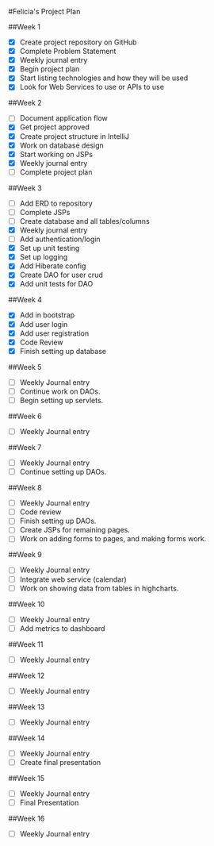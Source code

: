 #Felicia's Project Plan

##Week 1
- [X] Create project repository on GitHub
- [X] Complete Problem Statement
- [X] Weekly journal entry
- [X] Begin project plan
- [X] Start listing technologies and how they will be used
- [X] Look for Web Services to use or APIs to use

##Week 2
- [ ] Document application flow
- [X] Get project approved
- [X] Create project structure in IntelliJ
- [X] Work on database design
- [X] Start working on JSPs
- [X] Weekly journal entry
- [ ] Complete project plan

##Week 3
- [ ] Add ERD to repository
- [ ] Complete JSPs
- [ ] Create database and all tables/columns
- [X] Weekly journal entry
- [ ] Add authentication/login
- [X] Set up unit testing
- [X] Set up logging
- [x] Add Hiberate config
- [X] Create DAO for user crud
- [X] Add unit tests for DAO

##Week 4
- [X] Add in bootstrap
- [X] Add user login
- [X] Add user registration
- [X] Code Review
- [X] Finish setting up database

##Week 5
- [ ] Weekly Journal entry
- [ ] Continue work on DAOs.
- [ ] Begin setting up servlets.

##Week 6
- [ ] Weekly Journal entry

##Week 7
- [ ] Weekly Journal entry
- [ ] Continue setting up DAOs. 

##Week 8
- [ ] Weekly Journal entry
- [ ] Code review
- [ ] Finish setting up DAOs. 
- [ ] Create JSPs for remaining pages.
- [ ] Work on adding forms to pages, and making forms work. 

##Week 9
- [ ] Weekly Journal entry
- [ ] Integrate web service (calendar)
- [ ] Work on showing data from tables in highcharts.

##Week 10
- [ ] Weekly Journal entry
- [ ] Add metrics to dashboard

##Week 11
- [ ] Weekly Journal entry

##Week 12
- [ ] Weekly Journal entry

##Week 13
- [ ] Weekly Journal entry

##Week 14
- [ ] Weekly Journal entry
- [ ] Create final presentation

##Week 15
- [ ] Weekly Journal entry
- [ ] Final Presentation

##Week 16
- [ ] Weekly Journal entry
